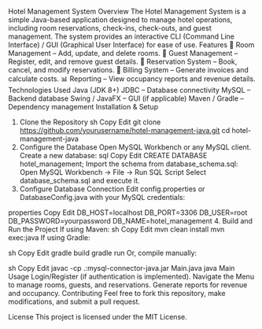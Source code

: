 Hotel Management System
Overview
The Hotel Management System is a simple Java-based application designed to manage hotel operations, including room reservations, check-ins, check-outs, and guest management. The system provides an interactive CLI (Command Line Interface) / GUI (Graphical User Interface) for ease of use.
Features
🏨 Room Management – Add, update, and delete rooms.
👥 Guest Management – Register, edit, and remove guest details.
📅 Reservation System – Book, cancel, and modify reservations.
📂 Billing System – Generate invoices and calculate costs.
📊 Reporting – View occupancy reports and revenue details.
Technologies Used
Java (JDK 8+)
JDBC – Database connectivity
MySQL – Backend database
Swing / JavaFX – GUI (if applicable)
Maven / Gradle – Dependency management
Installation & Setup
1. Clone the Repository
sh
Copy
Edit
git clone https://github.com/yourusername/hotel-management-java.git
cd hotel-management-java
2. Configure the Database
Open MySQL Workbench or any MySQL client.
Create a new database:
sql
Copy
Edit
CREATE DATABASE hotel_management;
Import the schema from database_schema.sql:
Open MySQL Workbench → File → Run SQL Script
Select database_schema.sql and execute it.
3. Configure Database Connection
Edit config.properties or DatabaseConfig.java with your MySQL credentials:

properties
Copy
Edit
DB_HOST=localhost
DB_PORT=3306
DB_USER=root
DB_PASSWORD=yourpassword
DB_NAME=hotel_management
4. Build and Run the Project
If using Maven:
sh
Copy
Edit
mvn clean install
mvn exec:java
If using Gradle:

sh
Copy
Edit
gradle build
gradle run
Or, compile manually:

sh
Copy
Edit
javac -cp .:mysql-connector-java.jar Main.java
java Main
Usage
Login/Register (if authentication is implemented).
Navigate the Menu to manage rooms, guests, and reservations.
Generate reports for revenue and occupancy.
Contributing
Feel free to fork this repository, make modifications, and submit a pull request.

License
This project is licensed under the MIT License.



